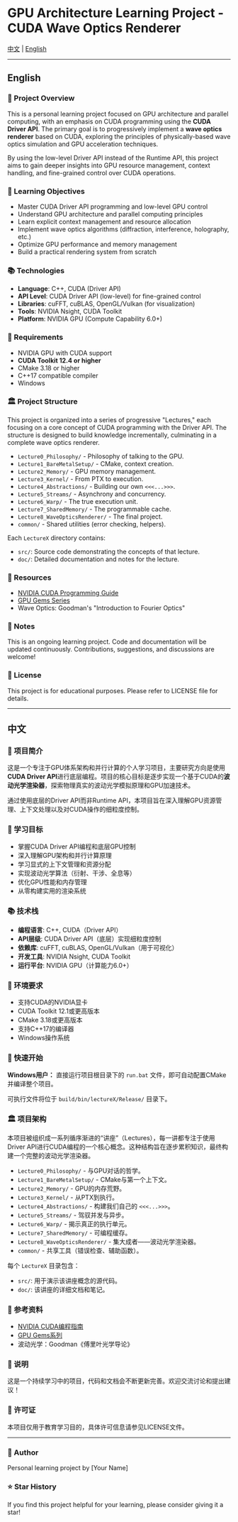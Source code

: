 # GPU Architecture Learning Project - CUDA Wave Optics Renderer

[中文](#中文) | [English](#english)

---

## English

### 📌 Project Overview

This is a personal learning project focused on GPU architecture and parallel computing, with an emphasis on CUDA programming using the **CUDA Driver API**. The primary goal is to progressively implement a **wave optics renderer** based on CUDA, exploring the principles of physically-based wave optics simulation and GPU acceleration techniques.

By using the low-level Driver API instead of the Runtime API, this project aims to gain deeper insights into GPU resource management, context handling, and fine-grained control over CUDA operations.

### 🎯 Learning Objectives

- Master CUDA Driver API programming and low-level GPU control
- Understand GPU architecture and parallel computing principles
- Learn explicit context management and resource allocation
- Implement wave optics algorithms (diffraction, interference, holography, etc.)
- Optimize GPU performance and memory management
- Build a practical rendering system from scratch

### 📚 Technologies

- **Language**: C++, CUDA (Driver API)
- **API Level**: CUDA Driver API (low-level) for fine-grained control
- **Libraries**: cuFFT, cuBLAS, OpenGL/Vulkan (for visualization)
- **Tools**: NVIDIA Nsight, CUDA Toolkit
- **Platform**: NVIDIA GPU (Compute Capability 6.0+)

### 🔧 Requirements

- NVIDIA GPU with CUDA support
- **CUDA Toolkit 12.4 or higher**
- CMake 3.18 or higher
- C++17 compatible compiler
- Windows

### 🏛️ Project Structure

This project is organized into a series of progressive "Lectures," each focusing on a core concept of CUDA programming with the Driver API. The structure is designed to build knowledge incrementally, culminating in a complete wave optics renderer.

-   `Lecture0_Philosophy/` - Philosophy of talking to the GPU.
-   `Lecture1_BareMetalSetup/` - CMake, context creation.
-   `Lecture2_Memory/` - GPU memory management.
-   `Lecture3_Kernel/` - From PTX to execution.
-   `Lecture4_Abstractions/` - Building our own `<<<...>>>`.
-   `Lecture5_Streams/` - Asynchrony and concurrency.
-   `Lecture6_Warp/` - The true execution unit.
-   `Lecture7_SharedMemory/` - The programmable cache.
-   `Lecture8_WaveOpticsRenderer/` - The final project.
-   `common/` - Shared utilities (error checking, helpers).

Each `LectureX` directory contains:
-   `src/`: Source code demonstrating the concepts of that lecture.
-   `doc/`: Detailed documentation and notes for the lecture.

### 📖 Resources

- [NVIDIA CUDA Programming Guide](https://docs.nvidia.com/cuda/cuda-c-programming-guide/)
- [GPU Gems Series](https://developer.nvidia.com/gpugems)
- Wave Optics: Goodman's "Introduction to Fourier Optics"

### 📝 Notes

This is an ongoing learning project. Code and documentation will be updated continuously. Contributions, suggestions, and discussions are welcome!

### 📄 License

This project is for educational purposes. Please refer to LICENSE file for details.

---

## 中文

### 📌 项目简介

这是一个专注于GPU体系架构和并行计算的个人学习项目，主要研究方向是使用**CUDA Driver API**进行底层编程。项目的核心目标是逐步实现一个基于CUDA的**波动光学渲染器**，探索物理真实的波动光学模拟原理和GPU加速技术。

通过使用底层的Driver API而非Runtime API，本项目旨在深入理解GPU资源管理、上下文处理以及对CUDA操作的细粒度控制。

### 🎯 学习目标

- 掌握CUDA Driver API编程和底层GPU控制
- 深入理解GPU架构和并行计算原理
- 学习显式的上下文管理和资源分配
- 实现波动光学算法（衍射、干涉、全息等）
- 优化GPU性能和内存管理
- 从零构建实用的渲染系统

### 📚 技术栈

- **编程语言**: C++, CUDA（Driver API）
- **API层级**: CUDA Driver API（底层）实现细粒度控制
- **依赖库**: cuFFT, cuBLAS, OpenGL/Vulkan（用于可视化）
- **开发工具**: NVIDIA Nsight, CUDA Toolkit
- **运行平台**: NVIDIA GPU（计算能力6.0+）

### 🔧 环境要求

- 支持CUDA的NVIDIA显卡
- CUDA Toolkit 12.1或更高版本
- CMake 3.18或更高版本
- 支持C++17的编译器
- Windows操作系统

### 🚀 快速开始

**Windows用户：**
直接运行项目根目录下的 `run.bat` 文件，即可自动配置CMake并编译整个项目。

可执行文件将位于 `build/bin/lectureX/Release/` 目录下。

### 🏛️ 项目架构

本项目被组织成一系列循序渐进的“讲座”（Lectures），每一讲都专注于使用Driver API进行CUDA编程的一个核心概念。这种结构旨在逐步累积知识，最终构建一个完整的波动光学渲染器。

-   `Lecture0_Philosophy/` - 与GPU对话的哲学。
-   `Lecture1_BareMetalSetup/` - CMake与第一个上下文。
-   `Lecture2_Memory/` - GPU的内存荒野。
-   `Lecture3_Kernel/` - 从PTX到执行。
-   `Lecture4_Abstractions/` - 构建我们自己的 `<<<...>>>`。
-   `Lecture5_Streams/` - 驾驭并发与异步。
-   `Lecture6_Warp/` - 揭示真正的执行单元。
-   `Lecture7_SharedMemory/` - 可编程缓存。
-   `Lecture8_WaveOpticsRenderer/` - 集大成者——波动光学渲染器。
-   `common/` - 共享工具（错误检查、辅助函数）。

每个 `LectureX` 目录包含：
-   `src/`: 用于演示该讲座概念的源代码。
-   `doc/`: 该讲座的详细文档和笔记。

### 📖 参考资料

- [NVIDIA CUDA编程指南](https://docs.nvidia.com/cuda/cuda-c-programming-guide/)
- [GPU Gems系列](https://developer.nvidia.com/gpugems)
- 波动光学：Goodman《傅里叶光学导论》

### 📝 说明

这是一个持续学习中的项目，代码和文档会不断更新完善。欢迎交流讨论和提出建议！

### 📄 许可证

本项目仅用于教育学习目的，具体许可信息请参见LICENSE文件。

---

### 👤 Author

Personal learning project by [Your Name]

### ⭐ Star History

If you find this project helpful for your learning, please consider giving it a star!
